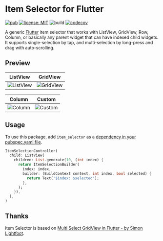 # Item Selector for Flutter

[![pub](https://img.shields.io/pub/v/item_selector.svg)](https://pub.dev/packages/item_selector)
[![license: MIT](https://img.shields.io/badge/license-MIT-yellow.svg)](https://opensource.org/licenses/MIT)
![build](https://github.com/jpnurmi/item_selector/workflows/build/badge.svg)
[![codecov](https://codecov.io/gh/jpnurmi/item_selector/branch/main/graph/badge.svg)](https://codecov.io/gh/jpnurmi/item_selector)

A generic [Flutter](https://flutter.dev) item selector that works with
ListView, GridView, Row, Column, or basically any parent widget that
can have indexed child widgets. It supports single-selection by tap,
and multi-selection by long-press and drag with auto-scrolling.

## Preview

| ListView | GridView |
|:---:|:---:|
| ![ListView](https://raw.githubusercontent.com/jpnurmi/item_selector/master/doc/images/listview.gif "ListView") | ![GridView](https://raw.githubusercontent.com/jpnurmi/item_selector/master/doc/images/gridview.gif "GridView") |

| Column | Custom |
|:---:|:---:|
| ![Column](https://raw.githubusercontent.com/jpnurmi/item_selector/master/doc/images/column.gif "Column") | ![Custom](https://raw.githubusercontent.com/jpnurmi/item_selector/master/doc/images/custom.gif "Custom") |

## Usage

To use this package, add `item_selector` as a [dependency in your pubspec.yaml file](https://flutter.io/platform-plugins/).

```dart
ItemSelectionController(
  child: ListView(
    children: List.generate(10, (int index) {
      return ItemSelectionBuilder(
        index: index,
        builder: (BuildContext context, int index, bool selected) {
          return Text('$index: $selected');
        },
      );
    }),
  ),
)
```

## Thanks

Item Selector is based on [Multi Select GridView in Flutter - by Simon Lightfoot](https://gist.github.com/slightfoot/a002dd1e031f5f012f810c6d5da14a11).

